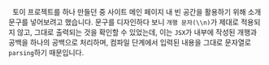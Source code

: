 
&nbsp;&nbsp;토이 프로젝트를 하나 만들던 중 사이트 메인 페이지 내 빈 공간을 활용하기 위해 소개 문구를 넣어보려고 했습니다. 문구를 디자인하다 보니 `개행 문자(\\n)`가 제대로 적용되지 않고, 그대로 출력되는 것을 확인할 수 있었는데, 이는 `JSX`가 내부에 작성된 개행과 공백을 하나의 공백으로 처리하며, 컴파일 단계에서 입력된 내용을 그대로 문자열로 `parsing`하기 때문입니다.